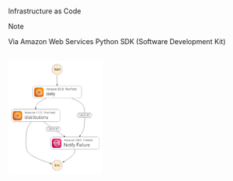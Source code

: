 <br>

Infrastructure as Code

> [!NOTE]
> Via Amazon Web Services Python SDK (Software Development Kit)

<br>

<img src="graph.png" alt="graph" width="192" height="230.5">


<br>
<br>

<br>
<br>

<br>
<br>

<br>
<br>
